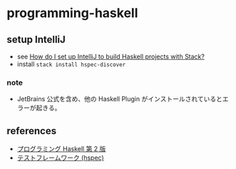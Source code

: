 # programming-haskell

## setup IntelliJ

- see [How do I set up IntelliJ to build Haskell projects with Stack?](https://stackoverflow.com/questions/37754956/how-do-i-set-up-intellij-to-build-haskell-projects-with-stack)
- install `stack install hspec-discover`

### note

- JetBrains 公式を含め、他の Haskell Plugin がインストールされているとエラーが起きる。

## references

- [プログラミング Haskell 第 2 版](https://amzn.to/36si782)
- [テストフレームワーク (hspec)](https://haskell.e-bigmoon.com/stack/test/hspec.html)